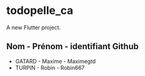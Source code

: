 # todopelle_ca

A new Flutter project.

## Nom - Prénom - identifiant Github

- GATARD - Maxime - Maximegtd
- TURPIN - Robin - Robin667